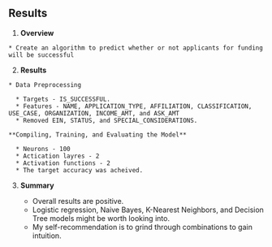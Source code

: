 ## Results  

  1. **Overview**

    * Create an algorithm to predict whether or not applicants for funding will be successful

  2. **Results** 
  
    * Data Preprocessing

      * Targets - IS_SUCCESSFUL.
      * Features - NAME, APPLICATION_TYPE, AFFILIATION, CLASSIFICATION, USE_CASE, ORGANIZATION, INCOME_AMT, and ASK_AMT
      * Removed EIN, STATUS, and SPECIAL_CONSIDERATIONS.

    **Compiling, Training, and Evaluating the Model**

      * Neurons - 100 
      * Actication layres - 2
      * Activation functions - 2
      * The target accuracy was acheived.
      
  3. **Summary**  

      * Overall results are positive. 
      * Logistic regression, Naive Bayes, K-Nearest Neighbors, and Decision Tree
      models might be worth looking into. 
      * My self-recommendation is to grind through combinations to gain intuition. 